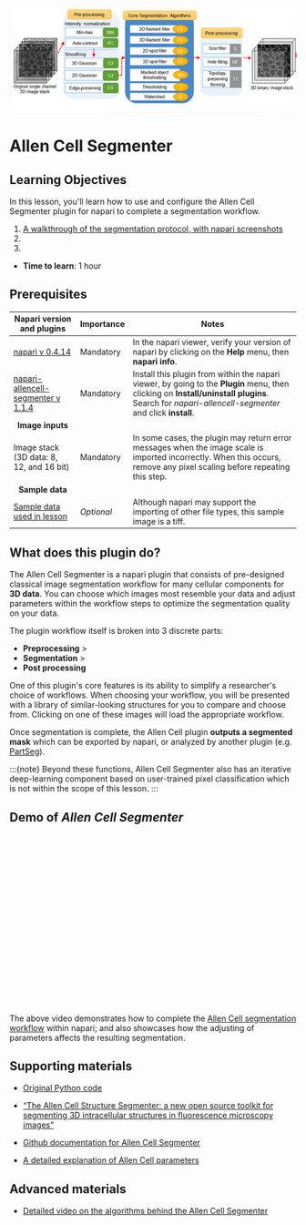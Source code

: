 ![Samples of images segmented by Cellpose](images/allencell-1.png)

Allen Cell Segmenter
=======================

## Learning Objectives

In this lesson, you'll learn how to use and configure the Allen Cell Segmenter plugin for napari to complete a segmentation workflow.

1.  [A walkthrough of the segmentation protocol, with napari screenshots](allencell-protocol.md)
2.  
3.  

- **Time to learn**: 1 hour

## Prerequisites

| Napari version and plugins                                                                     | Importance | Notes |
| -------------------------------------------------------------------------------- | ---------- | ----- |
| [napari v 0.4.14](https://chanzuckerberg.github.io/napari-segmentation-workshop/onboard/lesson3.html) | Mandatory  | In the napari viewer, verify your version of napari by clicking on the **Help** menu, then **napari info**. | |
| [napari-allencell-segmenter v 1.1.4](https://www.napari-hub.org/plugins/cellpose-napari) | Mandatory  | Install this plugin from within the napari viewer, by going to the **Plugin** menu, then clicking on **Install/uninstall plugins**. Search for *napari-allencell-segmenter* and click **install**. | |
| <center>**Image inputs**</center> |  |  |
| Image stack (3D data: 8, 12, and 16 bit) | Mandatory  | In some cases, the plugin may return error messages when the image scale is imported incorrectly. When this occurs, remove any pixel scaling before repeating this step. | |
| <center>**Sample data**</center> |  |  |
| [Sample data used in lesson](https://github.com/chanzuckerberg/napari-segmentation-workshop/raw/main/content/workflow/images/Allen-Cell-Segmenter-Sample-Data.tif) | *Optional* | Although napari may support the importing of other file types, this sample image is a tiff. | |

## What does this plugin do?

The Allen Cell Segmenter is a napari plugin that consists of pre-designed classical image segmentation workflow for many cellular components for **3D data**. You can choose which images most resemble your data and adjust parameters within the workflow steps to optimize the segmentation quality on your data.

The plugin workflow itself is broken into 3 discrete parts:
- **Preprocessing** >
- **Segmentation** > 
- **Post processing**

One of this plugin's core features is its ability to simplify a researcher's choice of workflows. When choosing your workflow, you will be presented with a library of similar-looking structures for you to compare and choose from. Clicking on one of these images will load the appropriate workflow. 

Once segmentation is complete, the Allen Cell plugin **outputs a segmented mask** which can be exported by napari, or analyzed by another plugin (e.g. [PartSeg](https://www.napari-hub.org/plugins/PartSeg)). 

:::{note}
Beyond these functions, Allen Cell Segmenter also has an iterative deep-learning component based on user-trained pixel classification which is not within the scope of this lesson.
:::

## Demo of *Allen Cell Segmenter*

<center><script src="https://fast.wistia.com/embed/medias/388imsy9td.jsonp" async></script><script src="https://fast.wistia.com/assets/external/E-v1.js" async></script><div class="wistia_responsive_padding" style="padding:56.25% 0 0 0;position:relative;"><div class="wistia_responsive_wrapper" style="height:100%;left:0;position:absolute;top:0;width:100%;"><div class="wistia_embed wistia_async_388imsy9td seo=false videoFoam=true" style="height:100%;position:relative;width:100%"><div class="wistia_swatch" style="height:100%;left:0;opacity:0;overflow:hidden;position:absolute;top:0;transition:opacity 200ms;width:100%;"><img src="https://fast.wistia.com/embed/medias/388imsy9td/swatch" style="filter:blur(5px);height:100%;object-fit:contain;width:100%;" alt="" aria-hidden="true" onload="this.parentNode.style.opacity=1;" /></div></div></div></div></center>

<br>
  
The above video demonstrates how to complete the [Allen Cell segmentation workflow](allencell-protocol.md) within napari; and also showcases how the adjusting of parameters affects the resulting segmentation.

## Supporting materials

- [Original Python code](https://www.allencell.org/segmenter.html#lookup-table)

- [“The Allen Cell Structure Segmenter: a new open source toolkit for segmenting 3D intracellular structures in fluorescence microscopy images”](https://www.biorxiv.org/content/10.1101/491035v1.full#F2)

- [Github documentation for Allen Cell Segmenter](https://github.com/AllenCell/napari-allencell-segmenter)

- [A detailed explanation of Allen Cell parameters](https://github.com/AllenCell/aics-segmentation/blob/main/lookup_table_demo/playground_filament3d.ipynb)

## Advanced materials 

- [Detailed video on the algorithms behind the Allen Cell Segmenter](https://www.youtube.com/watch?v=Ynl_Yt9N8p4)
